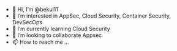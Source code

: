 - 👋 Hi, I’m @bekul11
- 👀 I’m interested in AppSec, Cloud Security, Container Security, DevSecOps
- 🌱 I’m currently learning Cloud Security
- 💞️ I’m looking to collaborate Appsec
- 📫 How to reach me ...

<!---
bekul11/bekul11 is a ✨ special ✨ repository because its `README.md` (this file) appears on your GitHub profile.
You can click the Preview link to take a look at your changes.
--->
